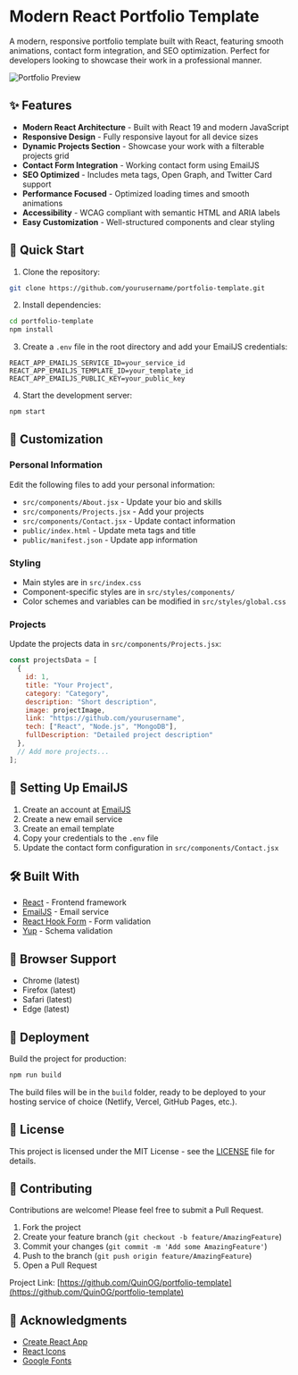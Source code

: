# Modern React Portfolio Template

A modern, responsive portfolio template built with React, featuring smooth animations, contact form integration, and SEO optimization. Perfect for developers looking to showcase their work in a professional manner.

![Portfolio Preview](public/og-image.jpg)

## ✨ Features

- **Modern React Architecture** - Built with React 19 and modern JavaScript
- **Responsive Design** - Fully responsive layout for all device sizes
- **Dynamic Projects Section** - Showcase your work with a filterable projects grid
- **Contact Form Integration** - Working contact form using EmailJS
- **SEO Optimized** - Includes meta tags, Open Graph, and Twitter Card support
- **Performance Focused** - Optimized loading times and smooth animations
- **Accessibility** - WCAG compliant with semantic HTML and ARIA labels
- **Easy Customization** - Well-structured components and clear styling

## 🚀 Quick Start

1. Clone the repository:
```bash
git clone https://github.com/yourusername/portfolio-template.git
```

2. Install dependencies:
```bash
cd portfolio-template
npm install
```

3. Create a `.env` file in the root directory and add your EmailJS credentials:
```
REACT_APP_EMAILJS_SERVICE_ID=your_service_id
REACT_APP_EMAILJS_TEMPLATE_ID=your_template_id
REACT_APP_EMAILJS_PUBLIC_KEY=your_public_key
```

4. Start the development server:
```bash
npm start
```

## 📝 Customization

### Personal Information
Edit the following files to add your personal information:

- `src/components/About.jsx` - Update your bio and skills
- `src/components/Projects.jsx` - Add your projects
- `src/components/Contact.jsx` - Update contact information
- `public/index.html` - Update meta tags and title
- `public/manifest.json` - Update app information

### Styling
- Main styles are in `src/index.css`
- Component-specific styles are in `src/styles/components/`
- Color schemes and variables can be modified in `src/styles/global.css`

### Projects
Update the projects data in `src/components/Projects.jsx`:
```javascript
const projectsData = [
  {
    id: 1,
    title: "Your Project",
    category: "Category",
    description: "Short description",
    image: projectImage,
    link: "https://github.com/yourusername",
    tech: ["React", "Node.js", "MongoDB"],
    fullDescription: "Detailed project description"
  },
  // Add more projects...
];
```

## 📧 Setting Up EmailJS

1. Create an account at [EmailJS](https://www.emailjs.com/)
2. Create a new email service
3. Create an email template
4. Copy your credentials to the `.env` file
5. Update the contact form configuration in `src/components/Contact.jsx`

## 🛠️ Built With

- [React](https://reactjs.org/) - Frontend framework
- [EmailJS](https://www.emailjs.com/) - Email service
- [React Hook Form](https://react-hook-form.com/) - Form validation
- [Yup](https://github.com/jquense/yup) - Schema validation

## 📱 Browser Support

- Chrome (latest)
- Firefox (latest)
- Safari (latest)
- Edge (latest)

## 🚀 Deployment

Build the project for production:
```bash
npm run build
```

The build files will be in the `build` folder, ready to be deployed to your hosting service of choice (Netlify, Vercel, GitHub Pages, etc.).

## 📄 License

This project is licensed under the MIT License - see the [LICENSE](LICENSE) file for details.

## 🤝 Contributing

Contributions are welcome! Please feel free to submit a Pull Request.

1. Fork the project
2. Create your feature branch (`git checkout -b feature/AmazingFeature`)
3. Commit your changes (`git commit -m 'Add some AmazingFeature'`)
4. Push to the branch (`git push origin feature/AmazingFeature`)
5. Open a Pull Request

Project Link: [https://github.com/QuinOG/portfolio-template](https://github.com/QuinOG/portfolio-template)

## 🙏 Acknowledgments

- [Create React App](https://create-react-app.dev/)
- [React Icons](https://react-icons.github.io/react-icons/)
- [Google Fonts](https://fonts.google.com/)

